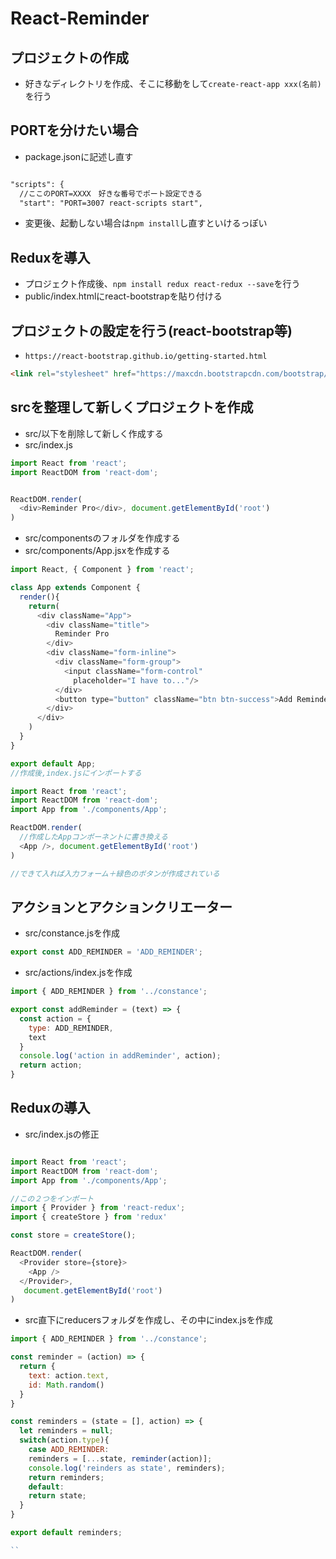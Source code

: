 # React-Reminder
## プロジェクトの作成
- 好きなディレクトリを作成、そこに移動をして`create-react-app xxx(名前)`を行う

## PORTを分けたい場合
- package.jsonに記述し直す
```html

"scripts": {
  //ここのPORT=XXXX　好きな番号でポート設定できる
  "start": "PORT=3007 react-scripts start",

```
- 変更後、起動しない場合は`npm install`し直すといけるっぽい

## Reduxを導入
- プロジェクト作成後、`npm install redux react-redux --save`を行う
- public/index.htmlにreact-bootstrapを貼り付ける


## プロジェクトの設定を行う(react-bootstrap等)
- `https://react-bootstrap.github.io/getting-started.html`
```html
<link rel="stylesheet" href="https://maxcdn.bootstrapcdn.com/bootstrap/latest/css/bootstrap.min.css">
```

## srcを整理して新しくプロジェクトを作成
- src/以下を削除して新しく作成する
- src/index.js
```js
import React from 'react';
import ReactDOM from 'react-dom';


ReactDOM.render(
  <div>Reminder Pro</div>, document.getElementById('root')
)
```

- src/componentsのフォルダを作成する
- src/components/App.jsxを作成する
```js
import React, { Component } from 'react';

class App extends Component {
  render(){
    return(
      <div className="App">
        <div className="title">
          Reminder Pro
        </div>
        <div className="form-inline">
          <div className="form-group">
            <input className="form-control"
              placeholder="I have to..."/>
          </div>
          <button type="button" className="btn btn-success">Add Reminder</button>
        </div>
      </div>
    )
  }
}

export default App;
//作成後,index.jsにインポートする
```

```js
import React from 'react';
import ReactDOM from 'react-dom';
import App from './components/App';

ReactDOM.render(
  //作成したAppコンポーネントに書き換える
  <App />, document.getElementById('root')
)

//できて入れば入力フォーム＋緑色のボタンが作成されている
```

## アクションとアクションクリエーター
- src/constance.jsを作成
```js
export const ADD_REMINDER = 'ADD_REMINDER';

```
- src/actions/index.jsを作成
```js
import { ADD_REMINDER } from '../constance';

export const addReminder = (text) => {
  const action = {
    type: ADD_REMINDER,
    text
  }
  console.log('action in addReminder', action);
  return action;
}

```

## Reduxの導入
- src/index.jsの修正
```js

import React from 'react';
import ReactDOM from 'react-dom';
import App from './components/App';

//この２つをインポート
import { Provider } from 'react-redux';
import { createStore } from 'redux'

const store = createStore();

ReactDOM.render(
  <Provider store={store}>
    <App />
  </Provider>,
   document.getElementById('root')
)

```
- src直下にreducersフォルダを作成し、その中にindex.jsを作成
```js
import { ADD_REMINDER } from '../constance';

const reminder = (action) => {
  return {
    text: action.text,
    id: Math.random()
  }
}

const reminders = (state = [], action) => {
  let reminders = null;
  switch(action.type){
    case ADD_REMINDER:
    reminders = [...state, reminder(action)];
    console.log('reinders as state', reminders);
    return reminders;
    default:
    return state;
  }
}

export default reminders;

``
